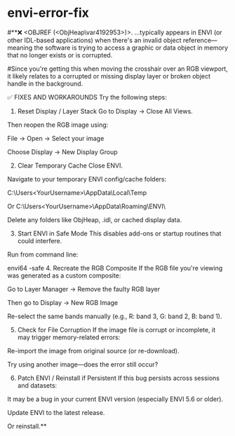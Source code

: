 # envi-error-fix

#**❌ <OBJREF (<ObjHeap\var4192953>)>.
...typically appears in ENVI (or other IDL-based applications) when there's an invalid object reference—meaning the software is trying to access a graphic or data object in memory that no longer exists or is corrupted.

#Since you're getting this when moving the crosshair over an RGB viewport, it likely relates to a corrupted or missing display layer or broken object handle in the background.

✅ FIXES AND WORKAROUNDS
Try the following steps:

1. Reset Display / Layer Stack
Go to Display → Close All Views.

Then reopen the RGB image using:

File → Open → Select your image

Choose Display → New Display Group

2. Clear Temporary Cache
Close ENVI.

Navigate to your temporary ENVI config/cache folders:

C:\Users\<YourUsername>\AppData\Local\Temp

Or C:\Users\<YourUsername>\AppData\Roaming\ENVI\

Delete any folders like ObjHeap, .idl, or cached display data.

3. Start ENVI in Safe Mode
This disables add-ons or startup routines that could interfere.

Run from command line:

envi64 -safe
4. Recreate the RGB Composite
If the RGB file you're viewing was generated as a custom composite:

Go to Layer Manager → Remove the faulty RGB layer

Then go to Display → New RGB Image

Re-select the same bands manually (e.g., R: band 3, G: band 2, B: band 1).

5. Check for File Corruption
If the image file is corrupt or incomplete, it may trigger memory-related errors:

Re-import the image from original source (or re-download).

Try using another image—does the error still occur?

6. Patch ENVI / Reinstall if Persistent
If this bug persists across sessions and datasets:

It may be a bug in your current ENVI version (especially ENVI 5.6 or older).

Update ENVI to the latest release.

Or reinstall.**

